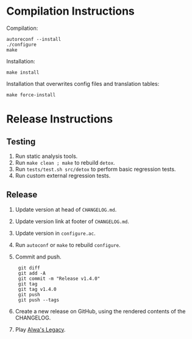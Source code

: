 # Compilation Instructions

Compilation:

	autoreconf --install
	./configure
	make

Installation:

	make install

Installation that overwrites config files and translation tables:

	make force-install

# Release Instructions

## Testing

1. Run static analysis tools.
2. Run `make clean ; make` to rebuild `detox`.
3. Run `tests/test.sh src/detox` to perform basic regression tests.
4. Run custom external regression tests.

## Release

1. Update version at head of `CHANGELOG.md`.
2. Update version link at footer of `CHANGELOG.md`.
3. Update version in `configure.ac`.
4. Run `autoconf` or `make` to rebuild `configure`.
5. Commit and push.

        git diff
        git add -A
        git commit -m "Release v1.4.0"
        git tag
        git tag v1.4.0
        git push
        git push --tags

6. Create a new release on GitHub, using the rendered contents of the
   CHANGELOG.
7. Play [Alwa's Legacy].

[Alwa's Legacy]: https://eldenpixels.com/alwas-legacy/
